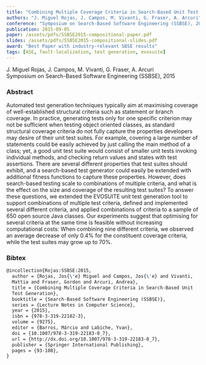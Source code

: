 ```yaml
---
title: "Combining Multiple Coverage Criteria in Search-Based Unit Test Generation"
authors: "J. Miguel Rojas, J. Campos, M. Vivanti, G. Fraser, A. Arcuri"
conference: "Symposium on Search-Based Software Engineering (SSBSE), 2015"
publication: 2015-09-05
paper: /assets/pdfs/SSBSE2015-compositional-paper.pdf
slides: /assets/pdfs/SSBSE2015-compositional-slides.pdf
award: "Best Paper with industry-relevant SBSE results"
tags: [ASE, fault-localization, test generation, evosuite]
---
```


<!-- Excerpt -->
J. Miguel Rojas, J. Campos, M. Vivanti, G. Fraser, A. Arcuri  
Symposium on Search-Based Software Engineering (SSBSE), 2015


### Abstract

Automated test generation techniques typically aim at maximising coverage of well-established structural criteria such as statement or branch coverage. In practice, generating tests only for one specific criterion may not be sufficient when testing object oriented classes, as standard structural coverage criteria do not fully capture the properties developers may desire of their unit test suites. For example, covering a large number of statements could be easily achieved by just calling the main method of a class; yet, a good unit test suite would consist of smaller unit tests invoking individual methods, and checking return values and states with test assertions. There are several different properties that test suites should exhibit, and a search-based test generator could easily be extended with additional fitness functions to capture these properties. However, does search-based testing scale to combinations of multiple criteria, and what is the effect on the size and coverage of the resulting test suites? To answer these questions, we extended the EVOSUITE unit test generation tool to support combinations of multiple test criteria, defined and implemented several different criteria, and applied combinations of criteria to a sample of 650 open source Java classes. Our experiments suggest that optimising for several criteria at the same time is feasible without increasing computational costs: When combining nine different criteria, we observed an average decrease of only 0.4% for the constituent coverage criteria, while the test suites may grow up to 70%.

### Bibtex

```tex
@incollection{Rojas:SSBSE:2015,
  author = {Rojas, Jos{\'e} Miguel and Campos, Jos{\'e} and Vivanti,
  Mattia and Fraser, Gordon and Arcuri, Andrea},
  title = {Combining Multiple Coverage Criteria in Search-Based Unit
  Test Generation},
  booktitle = {Search-Based Software Engineering (SSBSE)},
  series = {Lecture Notes in Computer Science},
  year = {2015},
  isbn = {978-3-319-22182-3},
  volume = {9275},
  editor = {Barros, Márcio and Labiche, Yvan},
  doi = {10.1007/978-3-319-22183-0_7},
  url = {http://dx.doi.org/10.1007/978-3-319-22183-0_7},
  publisher = {Springer International Publishing},
  pages = {93-108},
}
```
